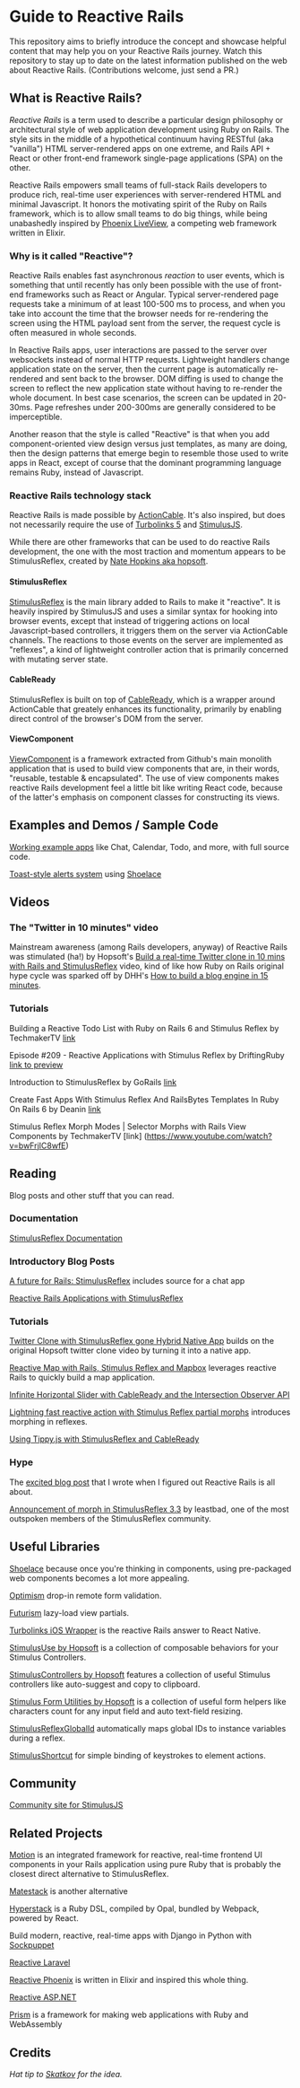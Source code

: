 # Guide to Reactive Rails
This repository aims to briefly introduce the concept and showcase helpful content that may help you on your Reactive Rails journey. Watch this repository to stay up to date on the latest information published on the web about Reactive Rails. (Contributions welcome, just send a PR.)

## What is Reactive Rails?

_Reactive Rails_ is a term used to describe a particular design philosophy or architectural style of web application development using Ruby on Rails. The style sits in the middle of a hypothetical continuum having RESTful (aka "vanilla") HTML server-rendered apps on one extreme, and Rails API + React or other front-end framework single-page applications (SPA) on the other.

Reactive Rails empowers small teams of full-stack Rails developers to produce rich, real-time user experiences with server-rendered HTML and minimal Javascript. It honors the motivating spirit of the Ruby on Rails framework, which is to allow small teams to do big things, while being unabashedly inspired by [Phoenix LiveView](https://github.com/phoenixframework/phoenix_live_view), a competing web framework written in Elixir.

### Why is it called "Reactive"?

Reactive Rails enables fast asynchronous _reaction_ to user events, which is something that until recently has only been possible with the use of front-end frameworks such as React or Angular. Typical server-rendered page requests take a minimum of at least 100-500 ms to process, and when you take into account the time that the browser needs for re-rendering the screen using the HTML payload sent from the server, the request cycle is often measured in whole seconds.

In Reactive Rails apps, user interactions are passed to the server over websockets instead of normal HTTP requests. Lightweight handlers change application state on the server, then the current page is automatically re-rendered and sent back to the browser. DOM diffing is used to change the screen to reflect the new application state without having to re-render the whole document. In best case scenarios, the screen can be updated in 20-30ms. Page refreshes under 200-300ms are generally considered to be imperceptible.

Another reason that the style is called "Reactive" is that when you add component-oriented view design versus just templates, as many are doing, then the design patterns that emerge begin to resemble those used to write apps in React, except of course that the dominant programming language remains Ruby, instead of Javascript.

### Reactive Rails technology stack

Reactive Rails is made possible by [ActionCable](https://guides.rubyonrails.org/action_cable_overview.html). It's also inspired, but does not necessarily require the use of [Turbolinks 5](https://github.com/turbolinks/turbolinks) and [StimulusJS](https://stimulusjs.org/).

While there are other frameworks that can be used to do reactive Rails development, the one with the most traction and momentum appears to be StimulusReflex, created by [Nate Hopkins aka hopsoft](https://github.com/hopsoft).

#### StimulusReflex
[StimulusReflex](https://docs.stimulusreflex.com/) is the main library added to Rails to make it "reactive". It is heavily inspired by StimulusJS and uses a similar syntax for hooking into browser events, except that instead of triggering actions on local Javascript-based controllers, it triggers them on the server via ActionCable channels. The reactions to those events on the server are implemented as "reflexes", a kind of lightweight controller action that is primarily concerned with mutating server state.

#### CableReady
StimulusReflex is built on top of [CableReady](https://cableready.stimulusreflex.com/), which is a wrapper around ActionCable that greately enhances its functionality, primarily by enabling direct control of the browser's DOM from the server.

#### ViewComponent
[ViewComponent](https://github.com/github/view_component) is a framework extracted from Github's main monolith application that is used to build view components that are, in their words, "reusable, testable & encapsulated". The use of view components makes reactive Rails development feel a little bit like writing React code, because of the latter's emphasis on component classes for constructing its views.

## Examples and Demos / Sample Code

[Working example apps](http://expo.stimulusreflex.com/) like Chat, Calendar, Todo, and more, with full source code.

[Toast-style alerts system](https://gist.github.com/obie/5c56d87c7b7e4e343ef7504349a69515) using [Shoelace](https://shoelace.style/)

## Videos

### The "Twitter in 10 minutes" video
Mainstream awareness (among Rails developers, anyway) of Reactive Rails was stimulated (ha!) by Hopsoft's [Build a real-time Twitter clone in 10 mins with Rails and StimulusReflex](https://dev.to/codefund/build-a-real-time-twitter-clone-10-mins-with-rails-and-stimulusreflex-5h5c) video, kind of like how Ruby on Rails original hype cycle was sparked off by DHH's [How to build a blog engine in 15 minutes](https://www.youtube.com/watch?v=Gzj723LkRJY&feature=youtu.be).

### Tutorials

Building a Reactive Todo List with Ruby on Rails 6 and Stimulus Reflex by TechmakerTV [link](https://www.youtube.com/watch?v=eK1CM0MBF64)

Episode #209 - Reactive Applications with Stimulus Reflex by DriftingRuby [link to preview](https://www.youtube.com/watch?v=K9QeC9CsYiU)

Introduction to StimulusReflex by GoRails [link](https://www.youtube.com/watch?v=gbMbGOigjA8)

Create Fast Apps With Stimulus Reflex And RailsBytes Templates In Ruby On Rails 6 by Deanin [link](https://www.youtube.com/watch?v=hxqkTy2SB78)

Stimulus Reflex Morph Modes | Selector Morphs with Rails View Components by TechmakerTV [link] (https://www.youtube.com/watch?v=bwFrjIC8wfE)

## Reading

Blog posts and other stuff that you can read.

### Documentation

[StimulusReflex Documentation](https://docs.stimulusreflex.com/)

### Introductory Blog Posts

[A future for Rails: StimulusReflex](https://headway.io/blog/a-future-for-rails-stimulusreflex) includes source for a chat app

[Reactive Rails Applications with StimulusReflex](https://dev.to/finiam/reactive-rails-applications-with-stimulusreflex-48kn)

### Tutorials

[Twitter Clone with StimulusReflex gone Hybrid Native App](https://dev.to/julianrubisch/twitter-clone-with-stimulusreflex-gone-hybrid-native-app-17fm) builds on the original Hopsoft twitter clone video by turning it into a native app. 

[Reactive Map with Rails, Stimulus Reflex and Mapbox](https://dev.to/ilrock__/reactive-map-with-rails-stimulus-reflex-and-mapbox-1po4) leverages reactive Rails to quickly build a map application.

[Infinite Horizontal Slider with CableReady and the Intersection Observer API](https://dev.to/julianrubisch/infinite-horizontal-slider-with-cableready-and-the-intersection-observer-api-4o4i)

[Lightning fast reactive action with Stimulus Reflex partial morphs](https://dev.to/rolandstuder/lightning-fast-reactive-action-with-stimulus-reflex-partial-morphs-2fg5) introduces morphing in reflexes.

[Using Tippy.js with StimulusReflex and CableReady](https://dev.to/mepatterson/using-tippy-js-with-stimulusreflex-and-cableready-3gno)

### Hype

The [excited blog post](https://medium.com/@obie/react-is-dead-long-live-reactive-rails-long-live-stimulusreflex-and-viewcomponent-cd061e2b0fe2) that I wrote when I figured out Reactive Rails is all about.

[Announcement of morph in StimulusReflex 3.3](https://dev.to/leastbad/stimulusreflex-v3-3-morphs-has-been-released-o3e) by leastbad, one of the most outspoken members of the StimulusReflex community.

## Useful Libraries

[Shoelace](https://shoelace.style/) because once you're thinking in components, using pre-packaged web components becomes a lot more appealing.

[Optimism](https://github.com/leastbad/optimism) drop-in remote form validation.

[Futurism](https://github.com/julianrubisch/futurism) lazy-load view partials.

[Turbolinks iOS Wrapper](https://github.com/turbolinks/turbolinks-ios/) is the reactive Rails answer to React Native.

[StimulusUse by Hopsoft](https://github.com/stimulus-use/stimulus-use) is a collection of composable behaviors for your Stimulus Controllers.

[StimulusControllers by Hopsoft](https://github.com/hopsoft/stimulus_controllers/tree/master/controllers/src) features a collection of useful Stimulus controllers like auto-suggest and copy to clipboard.

[Stimulus Form Utilities by Hopsoft](https://github.com/eelcoj/stimulus-form-utilities) is a collection of useful form helpers like characters count for any input field and auto text-field resizing.

[StimulusReflexGlobalId](https://github.com/joshleblanc/stimulus_reflex_globalid) automatically maps global IDs to instance variables during a reflex.

[StimulusShortcut](https://github.com/leastbad/stimulus-shortcut) for simple binding of keystrokes to element actions.

## Community

[Community site for StimulusJS](https://discourse.stimulusjs.org/)

## Related Projects

[Motion](https://github.com/unabridged/motion) is an integrated framework for reactive, real-time frontend UI components in your Rails application using pure Ruby that is probably the closest direct alternative to StimulusReflex.


[Matestack](https://www.matestack.io/) is another alternative 


[Hyperstack](https://hyperstack.org/) is a Ruby DSL, compiled by Opal, bundled by Webpack, powered by React.

Build modern, reactive, real-time apps with Django in Python with [Sockpuppet](https://github.com/jonathan-s/django-sockpuppet)

[Reactive Laravel](https://github.com/livewire/livewire)

[Reactive Phoenix](https://github.com/phoenixframework/phoenix_live_view) is written in Elixir and inspired this whole thing.

[Reactive ASP.NET](https://github.com/dotnet/aspnetcore/blob/master/src/Components/README.md)

[Prism](https://github.com/prism-rb/prism) is a framework for making web applications with Ruby and WebAssembly

## Credits

_Hat tip to [Skatkov](https://github.com/skatkov/awesome-stimulusjs) for the idea._
